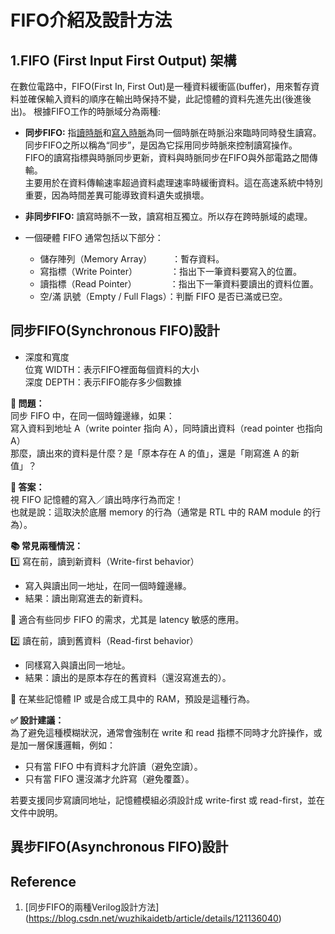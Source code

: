 # FIFO介紹及設計方法

## 1.FIFO (First Input First Output) 架構
在數位電路中，FIFO(First In, First Out)是一種資料緩衝區(buffer)，用來暫存資料並確保輸入資料的順序在輸出時保持不變，此記憶體的資料先進先出(後進後出)。
根據FIFO工作的時脈域分為兩種:

- **同步FIFO:** 指<ins>讀時脈</ins>和<ins>寫入時脈</ins>為同一個時脈在時脈沿來臨時同時發生讀寫。  
同步FIFO之所以稱為“同步”，是因為它採用同步時脈來控制讀寫操作。  
FIFO的讀寫指標與時脈同步更新，資料與時脈同步在FIFO與外部電路之間傳輸。  
主要用於在資料傳輸速率超過資料處理速率時緩衝資料。這在高速系統中特別重要，因為時間差異可能導致資料遺失或損壞。  
- **非同步FIFO:** 讀寫時脈不一致，讀寫相互獨立。所以存在跨時脈域的處理。

- 一個硬體 FIFO 通常包括以下部分：
  - 儲存陣列（Memory Array）&ensp;&ensp;&ensp;&ensp;&nbsp;：暫存資料。
  - 寫指標（Write Pointer）&ensp;&ensp;&ensp;&ensp;&ensp;&ensp;&ensp;&nbsp;：指出下一筆資料要寫入的位置。
  - 讀指標（Read Pointer）&ensp;&ensp;&ensp;&ensp;&ensp;&ensp;&ensp;&nbsp;：指出下一筆資料要讀出的資料位置。
  - 空/滿 訊號（Empty / Full Flags）：判斷 FIFO 是否已滿或已空。


<!-- 這句看不見，一句話的註解 --> 
<!-- 
| 注意部分                         	| 作用                             	|
|----------------------------------	|----------------------------------	|
| 儲存陣列（Memory Array）          | 暫存資料。                       	|
| 寫指標（Write Pointer）          	| 指出下一筆資料要寫入的位置。     	|
| 讀指標（Read Pointer）           	| 指出下一筆資料要讀出的資料位置。 	|
| 空/滿 訊號（Empty / Full Flags） 	| 判斷 FIFO 是否已滿或已空。       	|
 --> 
  

## 同步FIFO(Synchronous FIFO)設計

- 深度和寬度  
位寬 WIDTH：表示FIFO裡面每個資料的大小  
深度 DEPTH：表示FIFO能存多少個數據

**🧠 問題：**  
同步 FIFO 中，在同一個時鐘邊緣，如果：  
寫入資料到地址 A（write pointer 指向 A），同時讀出資料（read pointer 也指向 A）  
那麼，讀出來的資料是什麼？是「原本存在 A 的值」，還是「剛寫進 A 的新值」？

**📌 答案：**  
視 FIFO 記憶體的寫入／讀出時序行為而定！  
也就是說：這取決於底層 memory 的行為（通常是 RTL 中的 RAM module 的行為）。  

**📚 常見兩種情況：**  
1️⃣ 寫在前，讀到新資料（Write-first behavior）
- 寫入與讀出同一地址，在同一個時鐘邊緣。  
- 結果：讀出剛寫進去的新資料。

📌 適合有些同步 FIFO 的需求，尤其是 latency 敏感的應用。

2️⃣ 讀在前，讀到舊資料（Read-first behavior）
- 同樣寫入與讀出同一地址。
- 結果：讀出的是原本存在的舊資料（還沒寫進去的）。

📌 在某些記憶體 IP 或是合成工具中的 RAM，預設是這種行為。  

**✅ 設計建議：**  
為了避免這種模糊狀況，通常會強制在 write 和 read 指標不同時才允許操作，或是加一層保護邏輯，例如：
- 只有當 FIFO 中有資料才允許讀（避免空讀）。
- 只有當 FIFO 還沒滿才允許寫（避免覆蓋）。  

若要支援同步寫讀同地址，記憶體模組必須設計成 write-first 或 read-first，並在文件中說明。


## 異步FIFO(Asynchronous FIFO)設計






## Reference
1. [同步FIFO的兩種Verilog設計方法] (https://blog.csdn.net/wuzhikaidetb/article/details/121136040)
